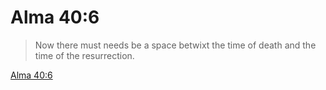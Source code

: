 # Alma 40:6

> Now there must needs be a space betwixt the time of death and the time of the resurrection.

[Alma 40:6](https://www.churchofjesuschrist.org/study/scriptures/bofm/alma/40?lang=eng&id=p6#p6)



